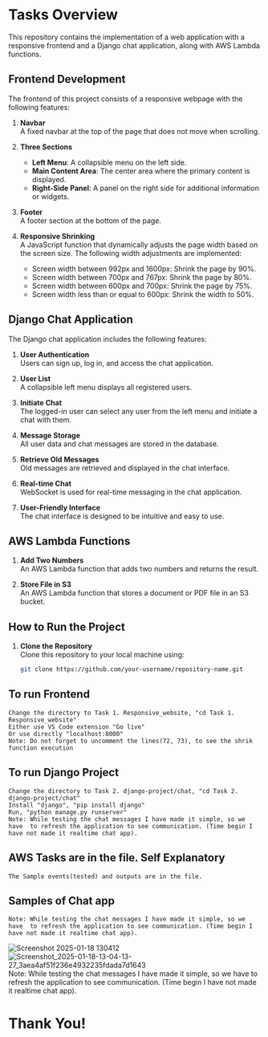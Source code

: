 # Tasks Overview

This repository contains the implementation of a web application with a responsive frontend and a Django chat application, along with AWS Lambda functions.

## Frontend Development

The frontend of this project consists of a responsive webpage with the following features:

1. **Navbar**  
   A fixed navbar at the top of the page that does not move when scrolling.

2. **Three Sections**  
   - **Left Menu**: A collapsible menu on the left side.
   - **Main Content Area**: The center area where the primary content is displayed.
   - **Right-Side Panel**: A panel on the right side for additional information or widgets.

3. **Footer**  
   A footer section at the bottom of the page.

4. **Responsive Shrinking**  
   A JavaScript function that dynamically adjusts the page width based on the screen size. The following width adjustments are implemented:
   - Screen width between 992px and 1600px: Shrink the page by 90%.
   - Screen width between 700px and 767px: Shrink the page by 80%.
   - Screen width between 600px and 700px: Shrink the page by 75%.
   - Screen width less than or equal to 600px: Shrink the width to 50%.

## Django Chat Application

The Django chat application includes the following features:

1. **User Authentication**  
   Users can sign up, log in, and access the chat application.

2. **User List**  
   A collapsible left menu displays all registered users.

3. **Initiate Chat**  
   The logged-in user can select any user from the left menu and initiate a chat with them.

4. **Message Storage**  
   All user data and chat messages are stored in the database.

5. **Retrieve Old Messages**  
   Old messages are retrieved and displayed in the chat interface.

6. **Real-time Chat**  
   WebSocket is used for real-time messaging in the chat application.

7. **User-Friendly Interface**  
   The chat interface is designed to be intuitive and easy to use.

## AWS Lambda Functions

1. **Add Two Numbers**  
   An AWS Lambda function that adds two numbers and returns the result.

2. **Store File in S3**  
   An AWS Lambda function that stores a document or PDF file in an S3 bucket.

## How to Run the Project

1. **Clone the Repository**  
   Clone this repository to your local machine using:
   ```bash
   git clone https://github.com/your-username/repository-name.git
## To run Frontend
    Change the directory to Task 1. Responsive_website, "cd Task 1. Responsive_website"
    Either use VS Code extension "Go live"
    Or use directly "localhost:8000"
    Note: Do not forget to uncomment the lines(72, 73), to see the shrik function execution
## To run Django Project
    Change the directory to Task 2. django-project/chat, "cd Task 2. django-project/chat"
    Install "django", "pip install django"
    Run, "python manage.py runserver"
    Note: While testing the chat messages I have made it simple, so we have  to refresh the application to see communication. (Time begin I have not made it realtime chat app).
## AWS Tasks are in the file. Self Explanatory
    The Sample events(tested) and outputs are in the file.

## Samples of Chat app
    Note: While testing the chat messages I have made it simple, so we have  to refresh the application to see communication. (Time begin I have not made it realtime chat app).

![Screenshot 2025-01-18 130412](https://github.com/user-attachments/assets/634e3f93-b42f-44b8-852b-344b4ba258ae)
![Screenshot_2025-01-18-13-04-13-27_3aea4af51f236e4932235fdada7d1643](https://github.com/user-attachments/assets/c91c0ec8-c21a-480f-aa23-0ecb1b28ae9c)
Note: While testing the chat messages I have made it simple, so we have  to refresh the application to see communication. (Time begin I have not made it realtime chat app).

# Thank You!
